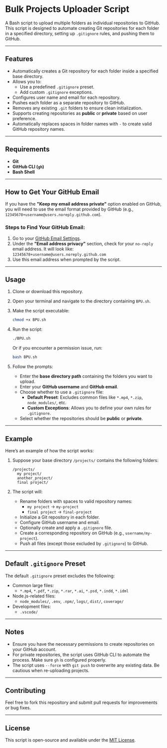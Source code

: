 # Bulk Projects Uploader Script

A Bash script to upload multiple folders as individual repositories to GitHub. This script is designed to automate creating Git repositories for each folder in a specified directory, setting up `.gitignore` rules, and pushing them to GitHub.

---

## Features

- Automatically creates a Git repository for each folder inside a specified base directory.
- Allows you to:
  - Use a predefined `.gitignore` preset.
  - Add custom `.gitignore` exceptions.
- Configures user name and email for each repository.
- Pushes each folder as a separate repository to GitHub.
- Removes any existing `.git` folders to ensure clean initialization.
- Supports creating repositories as **public** or **private** based on user preference.
- Automatically replaces spaces in folder names with `-` to create valid GitHub repository names.

---

## Requirements

- **Git**
- **GitHub CLI (`gh`)**
- **Bash Shell**

---

## How to Get Your GitHub Email

If you have the **"Keep my email address private"** option enabled on GitHub, you will need to use the email format provided by GitHub (e.g., `12345678+username@users.noreply.github.com`).

### Steps to Find Your GitHub Email:

1. Go to your [GitHub Email Settings](https://github.com/settings/emails).
2. Under the **"Email address privacy"** section, check for your `no-reply` email address.
    It will look like: `12345678+username@users.noreply.github.com`
3. Use this email address when prompted by the script.

---

## Usage

1. Clone or download this repository.
2. Open your terminal and navigate to the directory containing `BPU.sh`.
3. Make the script executable:
   ```bash
   chmod +x BPU.sh
   ```
4. Run the script:
   ```bash
   ./BPU.sh
   ```
   Or if you encounter a permission issue, run:
   ```bash
   bash BPU.sh
   ```

5. Follow the prompts:
   - Enter the **base directory path** containing the folders you want to upload.
   - Enter your **GitHub username** and **GitHub email**.
   - Choose whether to use a `.gitignore` file:
     - **Default Preset**: Excludes common files like `*.mp4`, `*.zip`, `node_modules/`, etc.
     - **Custom Exceptions**: Allows you to define your own rules for `.gitignore`.
   - Select whether the repositories should be **public** or **private**.

---

## Example

Here’s an example of how the script works:

1. Suppose your base directory `/projects/` contains the following folders:
   ```
   /projects/
     my project/
     another_project/
     final project/
   ```

2. The script will:
   - Rename folders with spaces to valid repository names:
     - `my project` -> `my-project`
     - `final project` -> `final-project`
   - Initialize a Git repository in each folder.
   - Configure GitHub username and email.
   - Optionally create and apply a `.gitignore` file.
   - Create a corresponding repository on GitHub (e.g., `username/my-project`).
   - Push all files (except those excluded by `.gitignore`) to GitHub.

---

## Default `.gitignore` Preset

The default `.gitignore` preset excludes the following:

- Common large files:
  - `*.mp4`, `*.pdf`, `*.zip`, `*.rar`, `*.ai`, `*.psd`, `*.indd`, `*.idml`
- Node.js-related files:
  - `node_modules/`, `.env`, `.npm/`, `logs/`, `dist/`, `coverage/`
- Development files:
  - `.vscode/`

---

## Notes

- Ensure you have the necessary permissions to create repositories on your GitHub account.
- For private repositories, the script uses GitHub CLI to automate the process. Make sure `gh` is configured properly.
- The script uses `--force` with `git push` to overwrite any existing data. Be cautious when re-uploading projects.

---

## Contributing

Feel free to fork this repository and submit pull requests for improvements or bug fixes.

---

## License

This script is open-source and available under the [MIT License](LICENSE).
